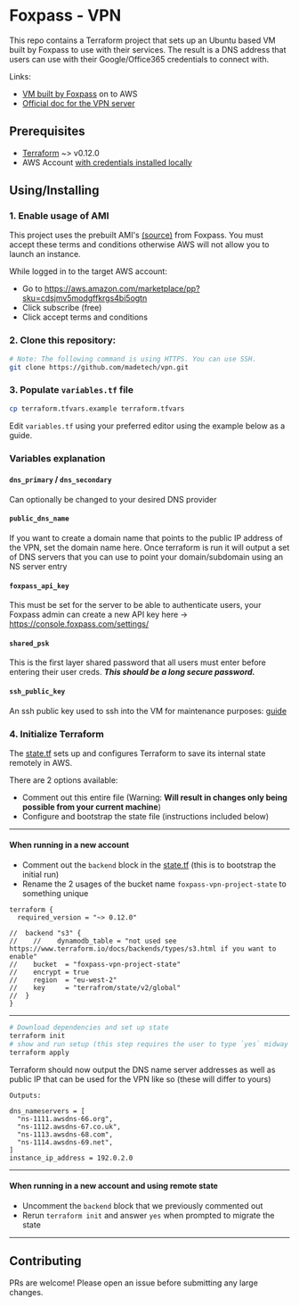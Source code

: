 # Foxpass - VPN

This repo contains a Terraform project that sets up an Ubuntu based VM built by Foxpass to use with their services.
The result is a DNS address that users can use with their Google/Office365 credentials to connect with.

Links:
- [VM built by Foxpass](https://github.com/foxpass/foxpass-ipsec-vpn) on to AWS
- [Official doc for the VPN server](https://docs.foxpass.com/docs/set-up-a-vpn)
 

## Prerequisites

- [Terraform](https://terraform.io) ~> v0.12.0
- AWS Account [with credentials installed locally](https://docs.aws.amazon.com/cli/latest/userguide/cli-chap-install.html)

## Using/Installing

### 1. Enable usage of AMI

This project uses the prebuilt AMI's [(source)](https://github.com/foxpass/foxpass-ipsec-vpn) from Foxpass.
You must accept these terms and conditions otherwise AWS will not allow you to launch an instance.

While logged in to the target AWS account:
- Go to https://aws.amazon.com/marketplace/pp?sku=cdsjmv5modgffkrgs4bi5ogtn
- Click subscribe (free)
- Click accept terms and conditions

### 2. Clone this repository:
```bash
# Note: The following command is using HTTPS. You can use SSH.
git clone https://github.com/madetech/vpn.git
```

### 3. Populate `variables.tf` file
```bash
cp terraform.tfvars.example terraform.tfvars
```
Edit `variables.tf` using your preferred editor using the example below as a guide.

### Variables explanation
#### `dns_primary` / `dns_secondary` 
Can optionally be changed to your desired DNS provider
#### `public_dns_name`
If you want to create a domain name that points to the public IP address of the VPN, set the domain name here. 
Once terraform is run it will output a set of DNS servers that you can use to point your domain/subdomain using an NS server entry
#### `foxpass_api_key`
This must be set for the server to be able to authenticate users,
your Foxpass admin can create a new API key here -> https://console.foxpass.com/settings/
#### `shared_psk`
This is the first layer shared password that all users must enter before entering their user creds.
***This should be a long secure password.***
#### `ssh_public_key`
An ssh public key used to ssh into the VM for maintenance purposes: [guide](https://www.digitalocean.com/community/tutorials/how-to-set-up-ssh-keys--2)

###  4. Initialize Terraform
The [state.tf](./state.tf) sets up and configures Terraform to save its internal state remotely in AWS.

There are 2 options available:
- Comment out this entire file (Warning: **Will result in changes only being possible from your current machine**)  
- Configure and bootstrap the state file (instructions included below) 


<hr/>

#### **When running in a new account**
- Comment out the `backend` block in the [state.tf](./state.tf) (this is to bootstrap the initial run)
- Rename the 2 usages of the bucket name `foxpass-vpn-project-state` to something unique
```hcl-terraform
terraform {
  required_version = "~> 0.12.0"

//  backend "s3" {
//    //    dynamodb_table = "not used see https://www.terraform.io/docs/backends/types/s3.html if you want to enable"
//    bucket  = "foxpass-vpn-project-state"
//    encrypt = true
//    region  = "eu-west-2"
//    key     = "terrafrom/state/v2/global"
//  }
}
```

<hr/>

```bash
# Download dependencies and set up state 
terraform init
# show and run setup (this step requires the user to type `yes` midway though)
terraform apply
```
Terraform should now output the DNS name server addresses as well as public IP that can be used for the VPN like so (these will differ to yours)
```hcl-terraform
Outputs:

dns_nameservers = [
  "ns-1111.awsdns-66.org",
  "ns-1112.awsdns-67.co.uk",
  "ns-1113.awsdns-68.com",
  "ns-1114.awsdns-69.net",
]
instance_ip_address = 192.0.2.0

```

<hr/>

#### **When running in a new account and using remote state**
-  Uncomment the `backend` block that we previously commented out
- Rerun `terraform init` and answer `yes` when prompted to migrate the state

<hr/>

## Contributing
PRs are welcome! Please open an issue before submitting any large changes.
